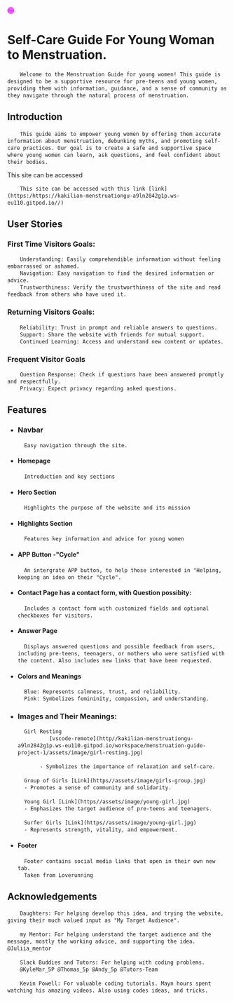 ![Self-help logo](assets/favicon/favicon-16x16.png)


# Self-Care Guide For Young Woman to Menstruation.

        Welcome to the Menstruation Guide for young women! This guide is designed to be a supportive resource for pre-teens and young women, providing them with information, guidance, and a sense of community as they navigate through the natural process of menstruation.


## Introduction

        This guide aims to empower young women by offering them accurate information about menstruation, debunking myths, and promoting self-care practices. Our goal is to create a safe and supportive space where young women can learn, ask questions, and feel confident about their bodies.

This site can be accessed

        This site can be accessed with this link [link](https:/https://kakilian-menstruationgu-a9ln2842g1p.ws-eu110.gitpod.io//)

## User Stories

### First Time Visitors Goals:

        Understanding: Easily comprehendible information without feeling embarrassed or ashamed.
        Navigation: Easy navigation to find the desired information or advice.
        Trustworthiness: Verify the trustworthiness of the site and read feedback from others who have used it.


### Returning Visitors Goals:

        Reliability: Trust in prompt and reliable answers to questions.
        Support: Share the website with friends for mutual support.
        Continued Learning: Access and understand new content or updates.

### Frequent Visitor Goals

        Question Response: Check if questions have been answered promptly and respectfully.
        Privacy: Expect privacy regarding asked questions.

## Features

+ ### Navbar
        Easy navigation through the site.

+ #### Homepage 
        Introduction and key sections

+ #### Hero Section
        Highlights the purpose of the website and its mission

+ #### Highlights Section
        Features key information and advice for young women

+ #### APP Button -"Cycle"
        An intergrate APP button, to help those interested in "Helping, keeping an idea on their "Cycle".

+ #### Contact Page has a contact form, with Question possibity:
        Includes a contact form with customized fields and optional checkboxes for visitors.

+ #### Answer Page
        Displays answered questions and possible feedback from users, including pre-teens, teenagers, or mothers who were satisfied with the content. Also includes new links that have been requested.

+ #### Colors and Meanings
        Blue: Represents calmness, trust, and reliability.
        Pink: Symbolizes femininity, compassion, and understanding.


+ ### Images and Their Meanings:

        Girl Resting 
                [vscode-remote](http//kakilian-menstruationgu-a9ln2842g1p.ws-eu110.gitpod.io/workspace/menstruation-guide-project-1/assets/image/girl-resting.jpg)
        
             - Symbolizes the importance of relaxation and self-care.
        
        Group of Girls [Link](https//assets/image/girls-group.jpg)
        - Promotes a sense of community and solidarity.
        
        Young Girl [Link](https//assets/image/young-girl.jpg)
        - Emphasizes the target audience of pre-teens and teenagers.

        Surfer Girls [Link](https//assets/image/young-girl.jpg)
        - Represents strength, vitality, and empowerment.





+ #### Footer
        Footer contains social media links that open in their own new tab.
        Taken from Loverunning




## Acknowledgements

        Daughters: For helping develop this idea, and trying the website, giving their much valued input as "My Target Audience".

        my Mentor: For helping understand the target audience and the message, mostly the working advice, and supporting the idea. @Juliia_mentor
        
        Slack Buddies and Tutors: For helping with coding problems.
        @KyleMar_5P @Thomas_5p @Andy_5p @Tutors-Team

        Kevin Powell: For valuable coding tutorials. Mayn hours spent watching his amazing videos. Also using codes ideas, and tricks.




